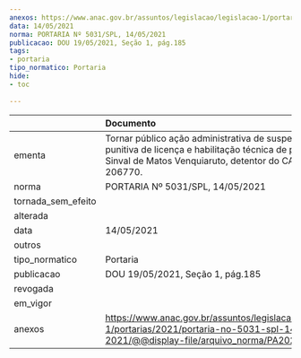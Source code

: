 ```yaml
---
anexos: https://www.anac.gov.br/assuntos/legislacao/legislacao-1/portarias/2021/portaria-no-5031-spl-14-05-2021/@@display-file/arquivo_norma/PA2021-5031.pdf
data: 14/05/2021
norma: PORTARIA Nº 5031/SPL, 14/05/2021
publicacao: DOU 19/05/2021, Seção 1, pág.185
tags:
- portaria
tipo_normatico: Portaria
hide: 
- toc 
 
---
```


|                    | Documento                                                                                                                                                    |
|:-------------------|:-------------------------------------------------------------------------------------------------------------------------------------------------------------|
| ementa             | Tornar público ação administrativa de suspensão punitiva de licença e habilitação técnica de piloto - Sinval de Matos Venquiaruto, detentor do CANAC 206770. |
| norma              | PORTARIA Nº 5031/SPL, 14/05/2021                                                                                                                             |
| tornada_sem_efeito |                                                                                                                                                              |
| alterada           |                                                                                                                                                              |
| data               | 14/05/2021                                                                                                                                                   |
| outros             |                                                                                                                                                              |
| tipo_normatico     | Portaria                                                                                                                                                     |
| publicacao         | DOU 19/05/2021, Seção 1, pág.185                                                                                                                             |
| revogada           |                                                                                                                                                              |
| em_vigor           |                                                                                                                                                              |
| anexos             | https://www.anac.gov.br/assuntos/legislacao/legislacao-1/portarias/2021/portaria-no-5031-spl-14-05-2021/@@display-file/arquivo_norma/PA2021-5031.pdf         |